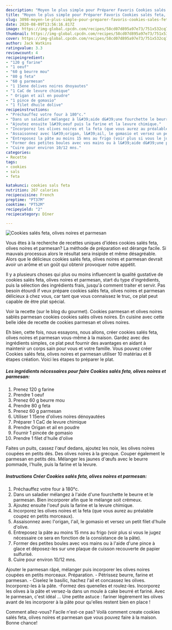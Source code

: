 ```yaml
---
description: "Moyen le plus simple pour Préparer Favoris Cookies salés feta, olives noires et parmesan"
title: "Moyen le plus simple pour Préparer Favoris Cookies salés feta, olives noires et parmesan"
slug: 3098-moyen-le-plus-simple-pour-preparer-favoris-cookies-sales-feta-olives-noires-et-parmesan
date: 2020-08-09T13:56:16.817Z
image: https://img-global.cpcdn.com/recipes/58cd07d895a97e73/751x532cq70/cookies-sales-feta-olives-noires-et-parmesan-photo-principale-de-la-recette.jpg
thumbnail: https://img-global.cpcdn.com/recipes/58cd07d895a97e73/751x532cq70/cookies-sales-feta-olives-noires-et-parmesan-photo-principale-de-la-recette.jpg
cover: https://img-global.cpcdn.com/recipes/58cd07d895a97e73/751x532cq70/cookies-sales-feta-olives-noires-et-parmesan-photo-principale-de-la-recette.jpg
author: Jack Watkins
ratingvalue: 3.3
reviewcount: 4
recipeingredient:
- "120 g farine"
- "1 oeuf"
- "60 g beurre mou"
- "80 g feta"
- "60 g parmesan"
- "1 15ene dolives noires dnoyautes"
- "1 CaC de levure chimique"
- " Origan et ail en poudre"
- "1 pince de gomasio"
- "1 filet dhuile dolive"
recipeinstructions:
- "Préchauffez votre four à 180°c."
- "Dans un saladier mélangez à l&#39;aide d&#39;une fourchette le beurre et le parmesan. Bien incorporer afin que le mélange soit crémeux."
- "Ajoutez ensuite l&#39;oeuf puis la farine et la levure chimique."
- "Incorporez les olives noires et la feta (que vous aurez au préalable coupez en petits morceaux)."
- "Assaisonnez avec l&#39;origan, l&#39;ail, le gomasio et versez un petit filet d&#39;huile d&#39;olive."
- "Entreposez la pâte au moins 15 mns au frigo (voir plus si vous le jugez nécessaire ce sera en fonction de la consistance de la pâte)."
- "Former des petites boules avec vos mains ou à l&#39;aide d&#39;une pince à glace et déposez-les sur une plaque de cuisson recouverte de papier sulfurisé."
- "Cuire pour environ 10/12 mns."
categories:
- Recette
tags:
- cookies
- sals
- feta

katakunci: cookies sals feta 
nutrition: 267 calories
recipecuisine: French
preptime: "PT37M"
cooktime: "PT52M"
recipeyield: "2"
recipecategory: Dîner

---
```



![Cookies salés feta, olives noires et parmesan](https://img-global.cpcdn.com/recipes/58cd07d895a97e73/751x532cq70/cookies-sales-feta-olives-noires-et-parmesan-photo-principale-de-la-recette.jpg)

Vous êtes à la recherche de recettes uniques d'idées cookies salés feta, olives noires et parmesan? La méthode de préparation est dérange facile. Si mauvais processus alors le résultat sera insipide et même désagréable. Alors que le délicieux cookies salés feta, olives noires et parmesan devrait avoir un arôme et un goût qui obtenir provoquer notre appétit.

Il y a plusieurs choses qui plus ou moins influencent la qualité gustative de cookies salés feta, olives noires et parmesan, start du type d'ingrédients, puis la sélection des ingrédients frais, jusqu'à comment traiter et servir. Pas besoin étourdi if veux prépare cookies salés feta, olives noires et parmesan délicieux à chez vous, car tant que vous connaissez le truc, ce plat peut capable de être plat spécial.

Voir la recette (sur le blog du gourmet). Cookies parmesan et olives noires sablés parmesan cookies cookies salés olives noires. En cuisine avec cette belle idée de recette de cookies parmesan et olives noires.


Eh bien, cette fois, nous essayons, nous allons, créer cookies salés feta, olives noires et parmesan vous-même à la maison. Gardez avec des ingrédients simples, ce plat peut fournir des avantages en aidant à maintenir un corps sain pour vous et votre famille. Vous pouvez créer Cookies salés feta, olives noires et parmesan utiliser 10 matériau et 8 étapes création. Voici les étapes to préparer le plat.

<!--inarticleads1-->

##### Les ingrédients nécessaires pour faire Cookies salés feta, olives noires et parmesan:

1. Prenez 120 g farine
1. Prendre 1 oeuf
1. Prenez 60 g beurre mou
1. Prendre 80 g feta
1. Prenez 60 g parmesan
1. Utiliser 1 15ene d&#39;olives noires dénoyautées
1. Préparer 1 CaC de levure chimique
1. Prendre  Origan et ail en poudre
1. Fournir 1 pincée de gomasio
1. Prendre 1 filet d&#39;huile d&#39;olive


Faites un puits, cassez l&#39;œuf dedans, ajoutez les noix, les olives noires coupées en petits dés. Des olives noires à la grecque. Couper également le parmesan en petits dés. Mélanger les jaunes d&#39;œufs avec le beurre pommade, l&#39;huile, puis la farine et la levure. 

<!--inarticleads2-->

##### Instructions Créer Cookies salés feta, olives noires et parmesan:

1. Préchauffez votre four à 180°c.
1. Dans un saladier mélangez à l&#39;aide d&#39;une fourchette le beurre et le parmesan. Bien incorporer afin que le mélange soit crémeux.
1. Ajoutez ensuite l&#39;oeuf puis la farine et la levure chimique.
1. Incorporez les olives noires et la feta (que vous aurez au préalable coupez en petits morceaux).
1. Assaisonnez avec l&#39;origan, l&#39;ail, le gomasio et versez un petit filet d&#39;huile d&#39;olive.
1. Entreposez la pâte au moins 15 mns au frigo (voir plus si vous le jugez nécessaire ce sera en fonction de la consistance de la pâte).
1. Former des petites boules avec vos mains ou à l&#39;aide d&#39;une pince à glace et déposez-les sur une plaque de cuisson recouverte de papier sulfurisé.
1. Cuire pour environ 10/12 mns.


Ajouter le parmesan râpé, mélanger puis incorporer les olives noires coupées en petits morceaux. Préparation. - Pétrissez beurre, farine et parmesan. - Ciselez le basilic, hachez l&#39;ail et concassez les olives. Incorporez-les à la pâte. -Formez des quenelles et roulez-les. Incorporez les olives à la pâte et versez-la dans un moule à cake beurré et fariné. Avec le parmesan, c&#39;est idéal … Une petite astuce : fariner légèrement les olives avant de les incorporer à la pâte pour qu&#39;elles restent bien en place ! 


Comment allez-vous? Facile n'est-ce pas? Voilà comment create cookies salés feta, olives noires et parmesan que vous pouvez faire à la maison. Bonne chance!
